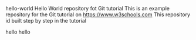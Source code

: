 hello-world
Hello World repository fot Git tutorial
This is an example repository for the Git tutorial on https://www.w3schools.com
This repository id built step by step in the tutorial

hello
hello
